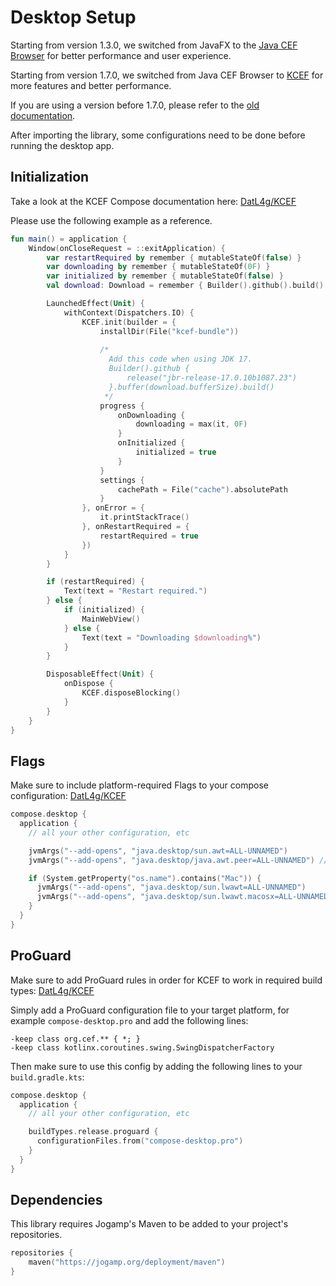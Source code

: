 # Desktop Setup

Starting from version 1.3.0, we switched from JavaFX to the [Java CEF Browser](https://github.com/chromiumembedded/java-cef) for better performance and user experience.

Starting from version 1.7.0, we switched from Java CEF Browser to [KCEF](https://github.com/DatL4g/KCEF/tree/master) for more features and better performance.

If you are using a version before 1.7.0, please refer to the [old documentation](https://github.com/KevinnZou/compose-webview-multiplatform/blob/1.6.0/README.desktop.md).

After importing the library, some configurations need to be done before running the desktop app.

## Initialization

Take a look at the KCEF Compose documentation here: [DatL4g/KCEF](https://github.com/DatL4g/KCEF/blob/master/COMPOSE.md)

Please use the following example as a reference.

```kotlin
fun main() = application {
    Window(onCloseRequest = ::exitApplication) {
        var restartRequired by remember { mutableStateOf(false) }
        var downloading by remember { mutableStateOf(0F) }
        var initialized by remember { mutableStateOf(false) }
        val download: Download = remember { Builder().github().build() }

        LaunchedEffect(Unit) {
            withContext(Dispatchers.IO) {
                KCEF.init(builder = {
                    installDir(File("kcef-bundle"))
                    
                    /*
                      Add this code when using JDK 17.
                      Builder().github {
                          release("jbr-release-17.0.10b1087.23")
                      }.buffer(download.bufferSize).build()
                     */
                    progress {
                        onDownloading {
                            downloading = max(it, 0F)
                        }
                        onInitialized {
                            initialized = true
                        }
                    }
                    settings {
                        cachePath = File("cache").absolutePath
                    }
                }, onError = {
                    it.printStackTrace()
                }, onRestartRequired = {
                    restartRequired = true
                })
            }
        }

        if (restartRequired) {
            Text(text = "Restart required.")
        } else {
            if (initialized) {
                MainWebView()
            } else {
                Text(text = "Downloading $downloading%")
            }
        }

        DisposableEffect(Unit) {
            onDispose {
                KCEF.disposeBlocking()
            }
        }
    }
}
```

## Flags

Make sure to include platform-required Flags to your compose configuration: [DatL4g/KCEF](https://github.com/DatL4g/KCEF/blob/master/COMPOSE.md#flags)
```kotlin
compose.desktop {
  application {
    // all your other configuration, etc

    jvmArgs("--add-opens", "java.desktop/sun.awt=ALL-UNNAMED")
    jvmArgs("--add-opens", "java.desktop/java.awt.peer=ALL-UNNAMED") // recommended but not necessary

    if (System.getProperty("os.name").contains("Mac")) {
      jvmArgs("--add-opens", "java.desktop/sun.lwawt=ALL-UNNAMED")
      jvmArgs("--add-opens", "java.desktop/sun.lwawt.macosx=ALL-UNNAMED")
    }
  }
}
```
## ProGuard

Make sure to add ProGuard rules in order for KCEF to work in required build types: [DatL4g/KCEF](https://github.com/DatL4g/KCEF/blob/master/COMPOSE.md#flags)

Simply add a ProGuard configuration file to your target platform, for example `compose-desktop.pro` and add the following lines:

```
-keep class org.cef.** { *; }
-keep class kotlinx.coroutines.swing.SwingDispatcherFactory
```

Then make sure to use this config by adding the following lines to your `build.gradle.kts`:

```kotlin
compose.desktop {
  application {
    // all your other configuration, etc

    buildTypes.release.proguard {
      configurationFiles.from("compose-desktop.pro")
    }
  }
}
```

## Dependencies
This library requires Jogamp's Maven to be added to your project's repositories.

```kotlin
repositories {
    maven("https://jogamp.org/deployment/maven")
}
```
